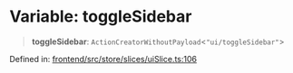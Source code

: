 # Variable: toggleSidebar

> **toggleSidebar**: `ActionCreatorWithoutPayload`\<`"ui/toggleSidebar"`\>

Defined in: [frontend/src/store/slices/uiSlice.ts:106](https://github.com/lsendel/sass/blob/ca8b2b87627589617e0de57047e1f50d53e78078/frontend/src/store/slices/uiSlice.ts#L106)
